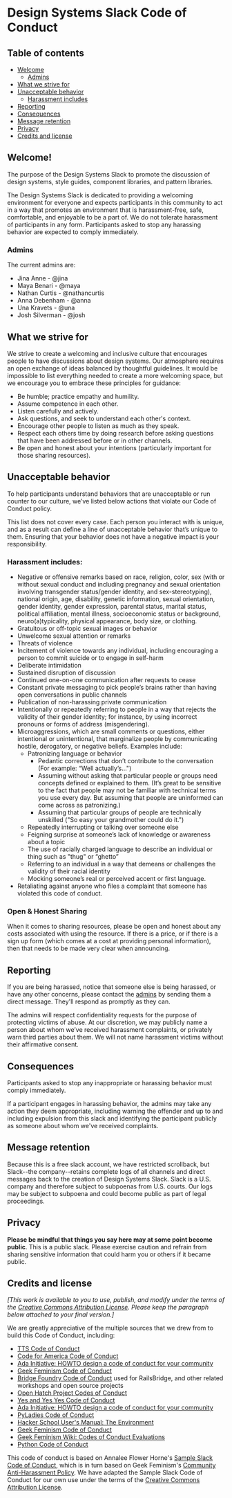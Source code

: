 Design Systems Slack Code of Conduct
===============================

## Table of contents
- [Welcome](#welcome)
  - [Admins](#admins)
- [What we strive for](#what-we-strive-for)
- [Unacceptable behavior](#unacceptable-behavior)
  - [Harassment includes](#harassment-includes)
- [Reporting](#reporting)
- [Consequences](#consequences)
- [Message retention](#message-retention)
- [Privacy](#privacy)
- [Credits and license](#credits-and-license)

## Welcome!

The purpose of the Design Systems Slack to promote the discussion of design systems, style guides, component libraries, and pattern libraries.

The Design Systems Slack is dedicated to providing a welcoming environment for everyone and expects participants in this community to act in a way that promotes an environment that is harassment-free, safe, comfortable, and enjoyable to be a part of. We do not tolerate harassment of participants in any form. Participants asked to stop any harassing behavior are expected to comply immediately.

### Admins
The current admins are:
* Jina Anne - @jina
* Maya Benari - @maya
* Nathan Curtis - @nathancurtis
* Anna Debenham - @anna
* Una Kravets - @una
* Josh Silverman - @josh


## What we strive for

We strive to create a welcoming and inclusive culture that encourages people to have discussions about design systems. Our atmosphere requires an open exchange of ideas balanced by thoughtful guidelines. It would be impossible to list everything needed to create a more welcoming space, but we encourage you to embrace these principles for guidance:

* Be humble; practice empathy and humility.
* Assume competence in each other.
* Listen carefully and actively.
* Ask questions, and seek to understand each other's context.
* Encourage other people to listen as much as they speak.
* Respect each others time by doing research before asking questions that have been addressed before or in other channels. 
* Be open and honest about your intentions (particularly important for those sharing resources).

## Unacceptable behavior

To help participants understand behaviors that are unacceptable or run counter to our culture, we’ve listed below actions that violate our Code of Conduct policy. 

This list does not cover every case. Each person you interact with is unique, and as a result can define a line of unacceptable behavior that’s unique to them. Ensuring that your behavior does not have a negative impact is your responsibility. 

### Harassment includes:

* Negative or offensive remarks based on race, religion, color, sex (with or without sexual conduct and including pregnancy and sexual orientation involving transgender status/gender identity, and sex-stereotyping), national origin, age, disability, genetic information, sexual orientation, gender identity, gender expression, parental status, marital status, political affiliation, mental illness, socioeconomic status or background, neuro(a)typicality, physical appearance, body size, or clothing.
* Gratuitous or off-topic sexual images or behavior
* Unwelcome sexual attention or remarks
* Threats of violence
* Incitement of violence towards any individual, including encouraging a person to commit suicide or to engage in self-harm
* Deliberate intimidation
* Sustained disruption of discussion
* Continued one-on-one communication after requests to cease
* Constant private messaging to pick people’s brains rather than having open conversations in public channels
* Publication of non-harassing private communication
* Intentionally or repeatedly referring to people in a way that rejects the validity of their gender identity; for instance, by using incorrect pronouns or forms of address (misgendering).
* Microaggressions, which are small comments or questions, either intentional or unintentional, that marginalize people by communicating hostile, derogatory, or negative beliefs. Examples include:
	* Patronizing language or behavior
    	* Pedantic corrections that don’t contribute to the conversation (For example: “Well actually’s…") 
    	* Assuming without asking that particular people or groups need concepts defined or explained to them. (It’s great to be sensitive to the fact that people may not be familiar with technical terms you use every day. But assuming that people are uninformed can come across as patronizing.)
    	* Assuming that particular groups of people are technically unskilled ("So easy your grandmother could do it.")
	* Repeatedly interrupting or talking over someone else
	* Feigning surprise at someone’s lack of knowledge or awareness about a topic
	* The use of racially charged language to describe an individual or thing such as "thug" or “ghetto”
	* Referring to an individual in a way that demeans or challenges the validity of their racial identity
	* Mocking someone’s real or perceived accent or first language.
* Retaliating against anyone who files a complaint that someone has violated this code of conduct.

### Open & Honest Sharing

When it comes to sharing resources, please be open and honest about any costs associated with using the resource. If there is a price, or if there is a sign up form (which comes at a cost at providing personal information), then that needs to be made very clear when announcing.

## Reporting

If you are being harassed, notice that someone else is being harassed, or have any other concerns, please contact the [admins](#admins) by sending them a direct message. They'll respond as promptly as they can.

The admins will respect confidentiality requests for the purpose of protecting victims of abuse. At our discretion, we may publicly name a person about whom we’ve received harassment complaints, or privately warn third parties about them. We will not name harassment victims without their affirmative consent.

## Consequences

Participants asked to stop any inappropriate or harassing behavior must comply immediately.

If a participant engages in harassing behavior, the admins may take any action they deem appropriate, including warning the offender and up to and including expulsion from this slack and identifying the participant publicly as someone about whom we've received complaints.

## Message retention

Because this is a free slack account, we have restricted scrollback, but Slack--the company--retains complete logs of all channels and direct messages back to the creation of Design Systems Slack. Slack is a U.S. company and therefore subject to subpoenas from U.S. courts. Our logs may be subject to subpoena and could become public as part of legal proceedings.

## Privacy

**Please be mindful that things you say here may at some point become public**. This is a public slack. Please exercise caution and refrain from sharing sensitive information that could harm you or others if it became public.

## Credits and license

_[This work is available to you to use, publish, and modify under the terms of the [Creative Commons Attribution License](https://creativecommons.org/licenses/by/4.0/). Please keep the paragraph below attached to your final version.]_

We are greatly appreciative of the multiple sources that we drew from to build this Code of Conduct, including:

* [TTS Code of Conduct](https://github.com/18F/code-of-conduct)
* [Code for America Code of Conduct](https://github.com/codeforamerica/codeofconduct)
* [Ada Initiative: HOWTO design a code of conduct for your community](http://adainitiative.org/2014/02/howto-design-a-code-of-conduct-for-your-community/)
* [Geek Feminism Code of Conduct](http://geekfeminism.org/about/code-of-conduct/)
* [Bridge Foundry Code of Conduct](http://bridgefoundry.org/code-of-conduct/) used for RailsBridge, and other related workshops and open source projects
* [Open Hatch Project Codes of Conduct](https://openhatch.org/wiki/Project_codes_of_conduct)
* [Yes and Yes Yes Code of Conduct](http://yesandyesyes.com/code-of-conduct)
* [Ada Initiative: HOWTO design a code of conduct for your community](http://adainitiative.org/2014/02/howto-design-a-code-of-conduct-for-your-community/)
* [PyLadies Code of Conduct](http://www.pyladies.com/CodeOfConduct/)
* [Hacker School User's Manual: The Environment](https://www.hackerschool.com/manual#sec-environment)
* [Geek Feminism Code of Conduct](http://geekfeminism.org/about/code-of-conduct/)
* [Geek Feminism Wiki: Codes of Conduct Evaluations](http://geekfeminism.wikia.com/wiki/Code_of_conduct)
* [Python Code of Conduct](https://www.python.org/psf/codeofconduct/)

This code of conduct is based on Annalee Flower Horne's [Sample Slack Code of Conduct](https://gist.github.com/annalee/2cddeff11357c3a8a613583ebca4dc17), which is in turn based on Geek Feminism's [Community Anti-Harassment Policy](http://geekfeminism.wikia.com/wiki/Community_anti-harassment/Policy). We have adapted the Sample Slack Code of Conduct for our own use under the terms of the [Creative Commons Attribution License](https://creativecommons.org/licenses/by/4.0/). 
